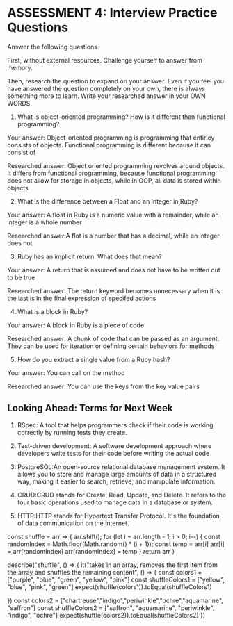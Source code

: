 # ASSESSMENT 4: Interview Practice Questions

Answer the following questions.

First, without external resources. Challenge yourself to answer from memory.

Then, research the question to expand on your answer. Even if you feel you have answered the question completely on your own, there is always something more to learn. Write your researched answer in your OWN WORDS.

1. What is object-oriented programming? How is it different than functional programming?

Your answer: Object-oriented programming is programming that entirley consists of objects. Functional programming is different because it can consist of 

Researched answer: Object oriented programming revolves around objects. It differs from functional programming, because functional programming does not allow for storage in objects, while in OOP, all data is stored within objects

2. What is the difference between a Float and an Integer in Ruby?

Your answer: A float in Ruby is a numeric value with a remainder, while an integer is a whole number

Researched answer:A flot is a number that has a decimal, while an integer does not

3. Ruby has an implicit return. What does that mean?

Your answer: A return that is assumed and does not have to be written out to be true

Researched answer: The return keyword becomes unnecessary when it is the last is in the final expression of specifed actions

4. What is a block in Ruby?

Your answer: A block in Ruby is a piece of code

Researched answer: A chunk of code that can be passed as an argument. They can be used for iteration or defining certain behaviors for methods

5. How do you extract a single value from a Ruby hash?

Your answer: You can call on the method

Researched answer: You can use the keys from the key value pairs

## Looking Ahead: Terms for Next Week

1. RSpec: A tool that helps programmers check if their code is working correctly by running tests they create.

2. Test-driven development: A software development approach where developers write tests for their code before writing the actual code

3. PostgreSQL:An open-source relational database management system. It allows you to store and manage large amounts of data in a structured way, making it easier to search, retrieve, and manipulate information.

4. CRUD:CRUD stands for Create, Read, Update, and Delete. It refers to the four basic operations used to manage data in a database or system.

5. HTTP:HTTP stands for Hypertext Transfer Protocol. It's the foundation of data communication on the internet. 



const shuffle = arr => {
  arr.shift();
  for (let i = arr.length - 1; i > 0; i--) {
    const randomIndex = Math.floor(Math.random() * (i + 1));
    const temp = arr[i]
    arr[i] = arr[randomIndex]
    arr[randomIndex] = temp
  }
  return arr
}

describe("shuffle", () => {
  it("takes in an array, removes the first item from the array and shuffles the remaining content", () => {
    const colors1 = ["purple", "blue", "green", "yellow", "pink"]
    const shuffleColors1 = ["yellow", "blue", "pink", "green"]
    expect(shuffle(colors1)).toEqual(shuffleColors1)
    
  })
const colors2 = ["chartreuse","indigo","periwinkle","ochre","aquamarine", "saffron"]
const shuffleColors2 =  ["saffron", "aquamarine", "periwinkle", "indigo", "ochre"]
expect(shuffle(colors2)).toEqual(shuffleColors2)
})
